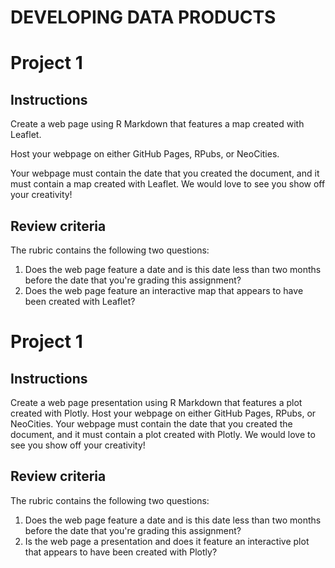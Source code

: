 # DEVELOPING DATA PRODUCTS

# Project 1

## Instructions

Create a web page using R Markdown that features a map created with Leaflet.

Host your webpage on either GitHub Pages, RPubs, or NeoCities.

Your webpage must contain the date that you created the document, and it must contain a map created with Leaflet. We would love to see you show off your creativity!

## Review criteria
The rubric contains the following two questions:

1) Does the web page feature a date and is this date less than two months before the date that you're grading this assignment?
2) Does the web page feature an interactive map that appears to have been created with Leaflet?


# Project 1

## Instructions

Create a web page presentation using R Markdown that features a plot created with Plotly. Host your webpage on either GitHub Pages, RPubs, or NeoCities. Your webpage must contain the date that you created the document, and it must contain a plot created with Plotly. We would love to see you show off your creativity!

## Review criteria
The rubric contains the following two questions:

1) Does the web page feature a date and is this date less than two months before the date that you're grading this assignment?
2) Is the web page a presentation and does it feature an interactive plot that appears to have been created with Plotly?
